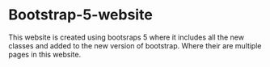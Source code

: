 # Bootstrap-5-website
This website is created using bootsraps 5 where it includes all the new classes and  added to the new version of bootstrap. Where their are multiple pages in this website.

